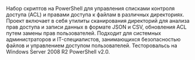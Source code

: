 Набор скриптов на PowerShell для управления списками контроля доступа (ACL) и правами доступа к файлам в различных директориях.
Проект включает в себя утилиты сканирования директорий для анализа прав доступа и записи данных в формате JSON и CSV, обновления ACL путем замены прав пользователей.
Подходит для системных администраторов и IT-специалистов, занимающихся безопасностью файлов и управлением доступом пользователей.
Тесторовальсь на  Windows Server 2008 R2 PowerShell v2.0.
